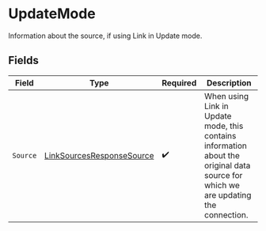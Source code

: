 # UpdateMode

Information about the source, if using Link in Update mode.


## Fields

| Field                                                                                                                              | Type                                                                                                                               | Required                                                                                                                           | Description                                                                                                                        |
| ---------------------------------------------------------------------------------------------------------------------------------- | ---------------------------------------------------------------------------------------------------------------------------------- | ---------------------------------------------------------------------------------------------------------------------------------- | ---------------------------------------------------------------------------------------------------------------------------------- |
| `Source`                                                                                                                           | [LinkSourcesResponseSource](../../Models/Components/LinkSourcesResponseSource.md)                                                  | :heavy_check_mark:                                                                                                                 | When using Link in Update mode, this contains information about the original data source for which we are updating the connection. |